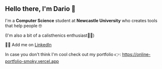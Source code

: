 ## Hello there, I'm Dario 👋
I'm a **Computer Science** student at **Newcastle University** who creates tools that help people 🤓

(I'm also a bit of a calisthenics enthusiast🤸‍♂️)

🙋‍♂️ Add me on [LinkedIn](https://www.linkedin.com/in/dario-labrador-alonso-a20076243/)

In case you don't think I'm cool check out my portfolio 👉: https://online-portfolio-smoky.vercel.app
